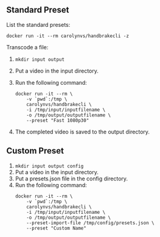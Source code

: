 ## Standard Preset

List the standard presets:

```
docker run -it --rm carolynvs/handbrakecli -z
```

Transcode a file:
1. `mkdir input output`
1. Put a video in the input directory.
1. Run the following command:

    ```
    docker run -it --rm \
        -v `pwd`:/tmp \
        carolynvs/handbrakecli \
        -i /tmp/input/inputfilename \
        -o /tmp/output/outputfilename \
        --preset "Fast 1080p30"
    ```
1. The completed video is saved to the output directory.

## Custom Preset

1. `mkdir input output config`
1. Put a video in the input directory.
1. Put a presets.json file in the config directory.
1. Run the following command:
    ```
    docker run -it --rm \
        -v `pwd`:/tmp \
        carolynvs/handbrakecli \
        -i /tmp/input/inputfilename \
        -o /tmp/output/outputfilename \
        --preset-import-file /tmp/config/presets.json \
        --preset "Custom Name"
```
